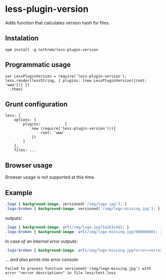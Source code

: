 less-plugin-version
====================================

Adds function that calculates version hash for files. 

 ## Instalation

```
npm install -g nothrem/less-plugin-version
```

## Programmatic usage

```
var LessPluginVersion = require('less-plugin-version');
less.render(lessString, { plugins: [new LessPluginVersion({root: 'www'})] })
  .then(
```

## Grunt configuration

```
less: {
    options: {
        plugins:           [
            new (require('less-plugin-version'))({
                root: 'www'
            })
        ]
    },
    files: ...
```

## Browser usage

Browser usage is not supported at this time.

## Example

```css
.logo { background-image: versioned('/img/logo.jpg'); }
.logo-broken { background-image: versioned('/img/logo-missing.jpg'); }
```

outputs:

```css
.logo { background-image: url(/img/logo.jpg?1a2b3c4d); }
.logo-broken { background-image: url(/img/logo-missing.jpg?00000000); }
```

_In case of an internal error outputs:_
```css
.logo-broken { background-image: url(/img/logo-missing.jpg?error=<error description>); }
```

_... and also prints into error console:_
```
Failed to process function versioned('/img/logo-missing.jpg') with error "<error description>" in file less/test.less
```
